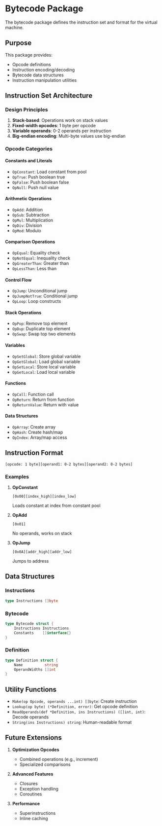 # Bytecode Package

The bytecode package defines the instruction set and format for the virtual machine.

## Purpose

This package provides:
- Opcode definitions
- Instruction encoding/decoding
- Bytecode data structures
- Instruction manipulation utilities

## Instruction Set Architecture

### Design Principles

1. **Stack-based**: Operations work on stack values
2. **Fixed-width opcodes**: 1 byte per opcode
3. **Variable operands**: 0-2 operands per instruction
4. **Big-endian encoding**: Multi-byte values use big-endian

### Opcode Categories

#### Constants and Literals
- `OpConstant`: Load constant from pool
- `OpTrue`: Push boolean true
- `OpFalse`: Push boolean false
- `OpNull`: Push null value

#### Arithmetic Operations
- `OpAdd`: Addition
- `OpSub`: Subtraction
- `OpMul`: Multiplication
- `OpDiv`: Division
- `OpMod`: Modulo

#### Comparison Operations
- `OpEqual`: Equality check
- `OpNotEqual`: Inequality check
- `OpGreaterThan`: Greater than
- `OpLessThan`: Less than

#### Control Flow
- `OpJump`: Unconditional jump
- `OpJumpNotTrue`: Conditional jump
- `OpLoop`: Loop constructs

#### Stack Operations
- `OpPop`: Remove top element
- `OpDup`: Duplicate top element
- `OpSwap`: Swap top two elements

#### Variables
- `OpSetGlobal`: Store global variable
- `OpGetGlobal`: Load global variable
- `OpSetLocal`: Store local variable
- `OpGetLocal`: Load local variable

#### Functions
- `OpCall`: Function call
- `OpReturn`: Return from function
- `OpReturnValue`: Return with value

#### Data Structures
- `OpArray`: Create array
- `OpHash`: Create hash/map
- `OpIndex`: Array/map access

## Instruction Format

```
[opcode: 1 byte][operand1: 0-2 bytes][operand2: 0-2 bytes]
```

### Examples

1. **OpConstant**
   ```
   [0x00][index_high][index_low]
   ```
   Loads constant at index from constant pool

2. **OpAdd**
   ```
   [0x01]
   ```
   No operands, works on stack

3. **OpJump**
   ```
   [0x0A][addr_high][addr_low]
   ```
   Jumps to address

## Data Structures

### Instructions
```go
type Instructions []byte
```

### Bytecode
```go
type Bytecode struct {
    Instructions Instructions
    Constants    []interface{}
}
```

### Definition
```go
type Definition struct {
    Name          string
    OperandWidths []int
}
```

## Utility Functions

- `Make(op Opcode, operands ...int) []byte`: Create instruction
- `Lookup(op byte) (*Definition, error)`: Get opcode definition
- `ReadOperands(def *Definition, ins Instructions) ([]int, int)`: Decode operands
- `String(ins Instructions) string`: Human-readable format

## Future Extensions

1. **Optimization Opcodes**
   - Combined operations (e.g., increment)
   - Specialized comparisons

2. **Advanced Features**
   - Closures
   - Exception handling
   - Coroutines

3. **Performance**
   - Superinstructions
   - Inline caching
